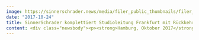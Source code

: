 ```yaml
---
image: https://sinnerschrader.news/media/filer_public_thumbnails/filer_public/4d/66/4d662c91-2546-4f1b-b3cd-d5f820e3f903/700px_breite_matthias_lauten.jpg__480x288_q85_crop_subsampling-2_upscale.jpg
date: "2017-10-24"
title: SinnerSchrader komplettiert Studioleitung Frankfurt mit Rückkehrer Matthias Lauten
content: <div class="newsbody"><p><strong>Hamburg, Oktober 2017</strong> – Bei SinnerSchrader ist das Führungstrio im Studio Frankfurt komplett. Neben Annette Rust sowie Chris Rowe verantwortet Matthias Lauten die digitale Produktentwicklung sowie das interne Studio Management. Lauten berichtet in seiner Funktion direkt an Dr. Lars Finke, SinnerSchrader Geschäftsführer Product &amp; Client Management.</p><p>Seine Karriere begann Matthias Lauten mit einem dualen Studium an der Wirtschaftsakademie Hamburg und bei SinnerSchrader, wo er anschließend für mehr als vier Jahre als Projekt Manager arbeitete. Der Medienbetriebswirt wechselte danach zunächst zu Jung von Matt, um daraufhin in leitenden Funktionen bei Razorfish sowie GGH MullenLowe tätig zu sein.</p><p>“Mit Matthias begrüßen wir einen alten Weggefährten zurück bei SinnerSchrader. Mit ihm stärken wir unsere Standortstrategie durch seine mehrjährige Expertise in der Beratung und im Aufbau integrierter Produktteams sowie seinem weitreichenden Wissen im Bereich  Markenmanagement in verschiedenen Branchen. Sein ausgewiesenes Automotive Know-how ist eine weitere wertvolle Bereicherung für unsere Kunden in diesem Bereich”, so Lars Finke über den Rückkehrer Matthias Lauten.</p><p>“Es ist schön, nach über zwölf Jahren wieder Teil der SinnerSchrader Familie zu sein”, freut sich Matthias Lauten über seinen Wiedereinstieg bei SinnerSchrader. “Mich reizt es, wertschaffende digitale Produkte und Services für Endkunden zu entwickeln – und das in  dem besonders innovativen und agilen Arbeitsumfeld am Standort Frankfurt.”</p></div>
---
```

